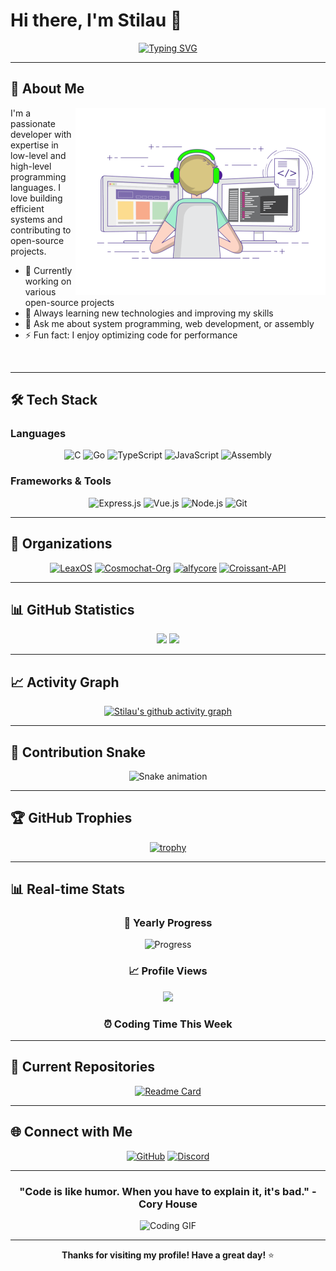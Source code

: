 # Hi there, I'm Stilau 👋

<div align="center">
  
[![Typing SVG](https://readme-typing-svg.herokuapp.com?font=Fira+Code&size=30&duration=3000&pause=1000&color=00D9FF&center=true&vCenter=true&width=600&lines=Full+Stack+Developer;System+Programming+Enthusiast;Open+Source+Contributor)](https://git.io/typing-svg)

</div>

---

## 🚀 About Me

<img align="right" alt="Coding" width="400" src="https://raw.githubusercontent.com/devSouvik/devSouvik/master/gif3.gif">

I'm a passionate developer with expertise in low-level and high-level programming languages. I love building efficient systems and contributing to open-source projects.

- 🔭 Currently working on various open-source projects
- 🌱 Always learning new technologies and improving my skills
- 💬 Ask me about system programming, web development, or assembly
- ⚡ Fun fact: I enjoy optimizing code for performance

<br clear="right"/>

---

## 🛠️ Tech Stack

### Languages
<div align="center">

![C](https://img.shields.io/badge/C-00599C?style=for-the-badge&logo=c&logoColor=white)
![Go](https://img.shields.io/badge/Go-00ADD8?style=for-the-badge&logo=go&logoColor=white)
![TypeScript](https://img.shields.io/badge/TypeScript-007ACC?style=for-the-badge&logo=typescript&logoColor=white)
![JavaScript](https://img.shields.io/badge/JavaScript-F7DF1E?style=for-the-badge&logo=javascript&logoColor=black)
![Assembly](https://img.shields.io/badge/Assembly-000000?style=for-the-badge&logo=assemblyscript&logoColor=white)

</div>

### Frameworks & Tools
<div align="center">

![Express.js](https://img.shields.io/badge/Express.js-404D59?style=for-the-badge&logo=express)
![Vue.js](https://img.shields.io/badge/Vue.js-35495E?style=for-the-badge&logo=vue.js&logoColor=4FC08D)
![Node.js](https://img.shields.io/badge/Node.js-43853D?style=for-the-badge&logo=node.js&logoColor=white)
![Git](https://img.shields.io/badge/Git-F05032?style=for-the-badge&logo=git&logoColor=white)

</div>

---

## 🏢 Organizations

<div align="center">

[![LeaxOS](https://img.shields.io/badge/LeaxOS-Member-blue?style=for-the-badge&logo=github)](https://github.com/LeaxOS)
[![Cosmochat-Org](https://img.shields.io/badge/Cosmochat--Org-Member-green?style=for-the-badge&logo=github)](https://github.com/Cosmochat-Org)
[![alfycore](https://img.shields.io/badge/alfycore-Member-orange?style=for-the-badge&logo=github)](https://github.com/alfycore)
[![Croissant-API](https://img.shields.io/badge/Croissant--API-Member-yellow?style=for-the-badge&logo=github)](https://github.com/Croissant-API)

</div>

---

## 📊 GitHub Statistics

<div align="center">
  
<img height="180em" src="https://github-readme-stats.vercel.app/api?username=stilau-stilau&show_icons=true&count_private=true&hide_border=true&theme=tokyonight&bg_color=0D1117&title_color=00D9FF&icon_color=00D9FF&text_color=ffffff"/>

<img height="180em" src="https://github-readme-stats.vercel.app/api/top-langs/?username=stilau-stilau&layout=compact&hide_border=true&theme=tokyonight&bg_color=0D1117&title_color=00D9FF&text_color=ffffff"/>

</div>

---

## 📈 Activity Graph

<div align="center">

[![Stilau's github activity graph](https://github-readme-activity-graph.vercel.app/graph?username=stilau-stilau&theme=tokyo-night&bg_color=0D1117&color=00D9FF&line=00D9FF&point=ffffff&area=true&hide_border=true)](https://github.com/ashutosh00710/github-readme-activity-graph)

</div>

---

## 🐍 Contribution Snake

<div align="center">

![Snake animation](https://github.com/stilau-stilau/stilau-stilau/blob/output/github-contribution-grid-snake-dark.svg)

</div>

---

## 🏆 GitHub Trophies

<div align="center">

[![trophy](https://github-profile-trophy.vercel.app/?username=stilau-stilau&theme=tokyonight&no-frame=true&row=1&column=6)](https://github.com/ryo-ma/github-profile-trophy)

</div>

---

## 📊 Real-time Stats

<div align="center">

### 📅 Yearly Progress
![Progress](https://github-readme-streak-stats.herokuapp.com/?user=stilau-stilau&theme=tokyonight&hide_border=true&background=0D1117&stroke=00D9FF&ring=00D9FF&fire=00D9FF&currStreakLabel=00D9FF)

### 📈 Profile Views
![](https://komarev.com/ghpvc/?username=stilau-stilau&color=00D9FF&style=flat-square&label=Profile+Views)

### ⏰ Coding Time This Week
<!--START_SECTION:waka-->
<!--END_SECTION:waka-->

</div>

---

## 🎯 Current Repositories

<div align="center">

[![Readme Card](https://github-readme-stats.vercel.app/api/pin/?username=stilau-stilau&repo=your-main-repo&theme=tokyonight&bg_color=0D1117&title_color=00D9FF&icon_color=00D9FF&text_color=ffffff&hide_border=true)](https://github.com/stilau-stilau/your-main-repo)

</div>

---

## 🌐 Connect with Me

<div align="center">

[![GitHub](https://img.shields.io/badge/GitHub-100000?style=for-the-badge&logo=github&logoColor=white)](https://github.com/stilau-stilau)
[![Discord](https://img.shields.io/badge/Discord-7289DA?style=for-the-badge&logo=discord&logoColor=white)](https://discord.com/users/1322669751876587723)

</div>

---

<div align="center">

### "Code is like humor. When you have to explain it, it's bad." - Cory House

![Coding GIF](https://media.giphy.com/media/qgQUggAC3Pfv687qPC/giphy.gif)

</div>

---

<div align="center">
  
**Thanks for visiting my profile! Have a great day!** ⭐

</div>